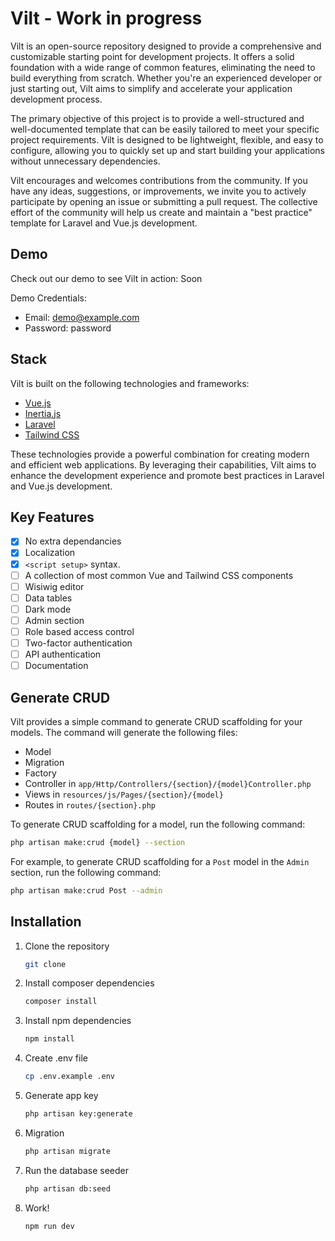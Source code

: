 # Vilt - Work in progress

Vilt is an open-source repository designed to provide a comprehensive and customizable starting point for development projects. It offers a solid foundation with a wide range of common features, eliminating the need to build everything from scratch. Whether you're an experienced developer or just starting out, Vilt aims to simplify and accelerate your application development process.

The primary objective of this project is to provide a well-structured and well-documented template that can be easily tailored to meet your specific project requirements. Vilt is designed to be lightweight, flexible, and easy to configure, allowing you to quickly set up and start building your applications without unnecessary dependencies.

Vilt encourages and welcomes contributions from the community. If you have any ideas, suggestions, or improvements, we invite you to actively participate by opening an issue or submitting a pull request. The collective effort of the community will help us create and maintain a "best practice" template for Laravel and Vue.js development.

## Demo

Check out our demo to see Vilt in action: Soon

Demo Credentials:

- Email: demo@example.com
- Password: password

## Stack

Vilt is built on the following technologies and frameworks:

- [Vue.js](https://vuejs.org/)
- [Inertia.js](https://inertiajs.com/)
- [Laravel](https://laravel.com/)
- [Tailwind CSS](https://tailwindcss.com/)

These technologies provide a powerful combination for creating modern and efficient web applications. By leveraging their capabilities, Vilt aims to enhance the development experience and promote best practices in Laravel and Vue.js development.

## Key Features
- [x] No extra dependancies
- [x] Localization
- [x] `<script setup>` syntax.
- [ ] A collection of most common Vue and Tailwind CSS components
- [ ] Wisiwig editor
- [ ] Data tables
- [ ] Dark mode
- [ ] Admin section
- [ ] Role based access control
- [ ] Two-factor authentication
- [ ] API authentication
- [ ] Documentation

## Generate CRUD
Vilt provides a simple command to generate CRUD scaffolding for your models. The command will generate the following files:

- Model
- Migration
- Factory
- Controller in `app/Http/Controllers/{section}/{model}Controller.php`
- Views in `resources/js/Pages/{section}/{model}`
- Routes in `routes/{section}.php`

To generate CRUD scaffolding for a model, run the following command:

```sh
php artisan make:crud {model} --section
```

For example, to generate CRUD scaffolding for a `Post` model in the `Admin` section, run the following command:

```sh
php artisan make:crud Post --admin
```


## Installation
1. Clone the repository
	```sh
	git clone 
	```
2. Install composer dependencies
	```sh
	composer install
	```
3. Install npm dependencies
	```sh
	npm install
	```
4. Create .env file
	```sh
	cp .env.example .env
	```
5. Generate app key
	```sh
	php artisan key:generate
	```
6. Migration
	```sh
	php artisan migrate
	```
7. Run the database seeder
	```sh
	php artisan db:seed
	```
8. Work!
	```sh
	npm run dev
	```

